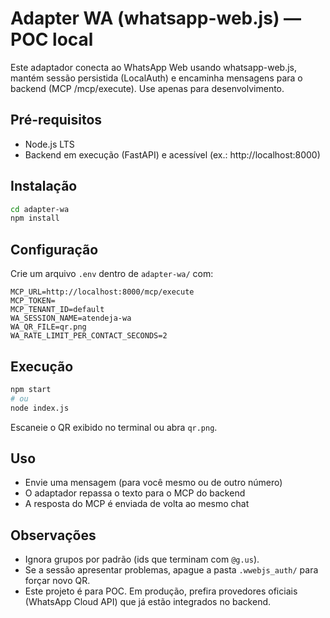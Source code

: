 # Adapter WA (whatsapp-web.js) — POC local

Este adaptador conecta ao WhatsApp Web usando whatsapp-web.js, mantém sessão persistida (LocalAuth) e encaminha mensagens para o backend (MCP /mcp/execute). Use apenas para desenvolvimento.

## Pré-requisitos
- Node.js LTS
- Backend em execução (FastAPI) e acessível (ex.: http://localhost:8000)

## Instalação
```bash
cd adapter-wa
npm install
```

## Configuração
Crie um arquivo `.env` dentro de `adapter-wa/` com:
```
MCP_URL=http://localhost:8000/mcp/execute
MCP_TOKEN=
MCP_TENANT_ID=default
WA_SESSION_NAME=atendeja-wa
WA_QR_FILE=qr.png
WA_RATE_LIMIT_PER_CONTACT_SECONDS=2
```

## Execução
```bash
npm start
# ou
node index.js
```
Escaneie o QR exibido no terminal ou abra `qr.png`.

## Uso
- Envie uma mensagem (para você mesmo ou de outro número)
- O adaptador repassa o texto para o MCP do backend
- A resposta do MCP é enviada de volta ao mesmo chat

## Observações
- Ignora grupos por padrão (ids que terminam com `@g.us`).
- Se a sessão apresentar problemas, apague a pasta `.wwebjs_auth/` para forçar novo QR.
- Este projeto é para POC. Em produção, prefira provedores oficiais (WhatsApp Cloud API) que já estão integrados no backend.
